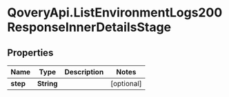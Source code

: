 # QoveryApi.ListEnvironmentLogs200ResponseInnerDetailsStage

## Properties

Name | Type | Description | Notes
------------ | ------------- | ------------- | -------------
**step** | **String** |  | [optional] 


